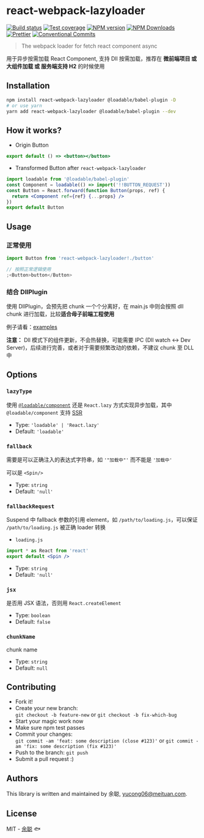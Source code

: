 # react-webpack-lazyloader

[![Build status](https://img.shields.io/travis/余聪/react-webpack-lazyloader/master.svg?style=flat-square)](https://travis-ci.org/余聪/react-webpack-lazyloader)
[![Test coverage](https://img.shields.io/codecov/c/github/余聪/react-webpack-lazyloader.svg?style=flat-square)](https://codecov.io/github/余聪/react-webpack-lazyloader?branch=master)
[![NPM version](https://img.shields.io/npm/v/react-webpack-lazyloader.svg?style=flat-square)](https://www.npmjs.com/package/react-webpack-lazyloader)
[![NPM Downloads](https://img.shields.io/npm/dm/react-webpack-lazyloader.svg?style=flat-square&maxAge=43200)](https://www.npmjs.com/package/react-webpack-lazyloader)
[![Prettier](https://img.shields.io/badge/code_style-prettier-ff69b4.svg?style=flat-square)](https://prettier.io/)
[![Conventional Commits](https://img.shields.io/badge/Conventional%20Commits-1.0.0-yellow.svg?style=flat-square)](https://conventionalcommits.org)

> The webpack loader for fetch react component async

用于异步按需加载 React Component, 支持 Dll 按需加载，推荐在 **微前端项目 或 大组件加载 或 服务端支持 H2** 的时候使用

## Installation

```bash
npm install react-webpack-lazyloader @loadable/babel-plugin -D
# or use yarn
yarn add react-webpack-lazyloader @loadable/babel-plugin --dev
```

## How it works?

- Origin Button

```jsx
export default () => <button></button>
```

- Transformed Button after `react-webpack-lazyloader`

```jsx
import loadable from '@loadable/babel-plugin'
const Component = loadable(() => import('!!BUTTON_REQUEST'))
const Button = React.forward(function Button(props, ref) {
  return <Component ref={ref} {...props} />
})
export default Button
```

## Usage

### 正常使用

```jsx
import Button from 'react-webpack-lazyloader!./button'

// 按照正常逻辑使用
;<Button>button</Button>
```

### 结合 DllPlugin

使用 DllPlugin，会预先把 chunk 一个个分离好，在 main.js 中则会按照 dll chunk 进行加载，比较**适合母子前端工程使用**

例子请看：[examples](./examples)

**注意：** Dll 模式下的组件更新，不会热替换，可能需要 IPC (Dll watch <-> Dev Server)，后续进行完善，或者对于需要频繁改动的依赖，不建议 chunk 至 DLL 中

## Options

### `lazyType`

使用 [`@loadable/component`](https://github.com/gregberge/loadable-components) 还是 `React.lazy` 方式实现异步加载，其中 `@loadable/component` 支持 [SSR](./examples)

- Type: `'loadable' | 'React.lazy'`
- Default: `'loadable'`

### `fallback`

需要是可以正确注入的表达式字符串，如 `'"加载中"'` 而不能是 `'加载中'`

可以是 `<Spin/>`

- Type: `string`
- Default: `'null'`

### `fallbackRequest`

Suspend 中 fallback 参数的引用 element，如 `/path/to/loading.js`，可以保证 `/path/to/loading.js` 被正确 loader 转换

- `loading.js`

```jsx
import * as React from 'react'
export default <Spin />
```

- Type: `string`
- Default: `'null'`

### `jsx`

是否用 JSX 语法，否则用 `React.createElement`

- Type: `boolean`
- Default: `false`

### `chunkName`

chunk name

- Type: `string`
- Default: `null`

## Contributing

- Fork it!
- Create your new branch:  
  `git checkout -b feature-new` or `git checkout -b fix-which-bug`
- Start your magic work now
- Make sure npm test passes
- Commit your changes:  
  `git commit -am 'feat: some description (close #123)'` or `git commit -am 'fix: some description (fix #123)'`
- Push to the branch: `git push`
- Submit a pull request :)

## Authors

This library is written and maintained by 余聪, <a href="mailto:yucong06@meituan.com">yucong06@meituan.com</a>.

## License

MIT - [余聪](https://github.com/余聪) 🐟
